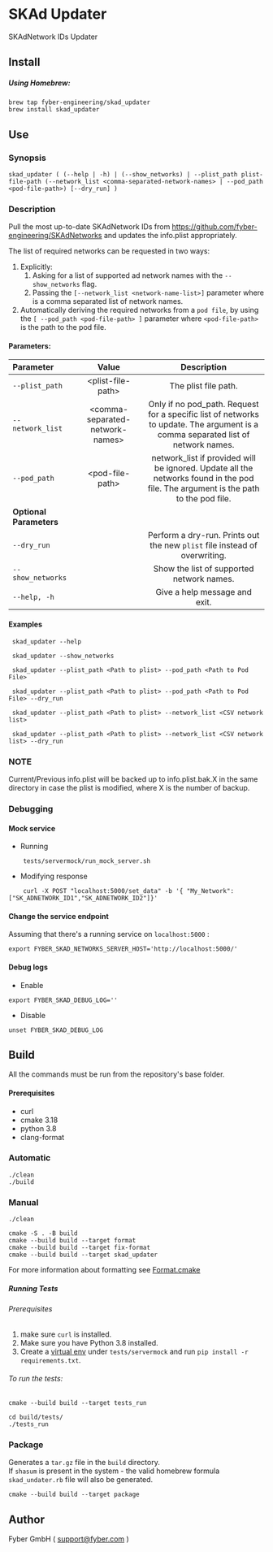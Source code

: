 # SKAd Updater 

SKAdNetwork IDs Updater

## Install

##### Using Homebrew:
    brew tap fyber-engineering/skad_updater
    brew install skad_updater

## Use

### Synopsis

    skad_updater ( (--help | -h) | (--show_networks) | --plist_path plist-file-path (--network_list <comma-separated-network-names> | --pod_path <pod-file-path>) [--dry_run] )

### Description
 Pull the most up-to-date SKAdNetwork IDs from https://github.com/fyber-engineering/SKAdNetworks and updates the info.plist appropriately.

 The list of required networks can be requested in two ways:

1.   Explicitly:
     1.  Asking for a list of supported ad network names with the `--show_networks` flag.
     1.  Passing the `[--network_list <network-name-list>]` parameter where <network-name-list> is a comma separated list of network names.
1.   Automatically deriving the required networks from a `pod file`, by using the `[ --pod_path <pod-file-path> ]` parameter where `<pod-file-path>` is the path to the pod file.

#### Parameters:

| Parameter | Value  | Description  |
| :- | :-: | :-: |
| `--plist_path` | \<plist-file-path\> | The plist file path. |
| `--network_list` | \<comma-separated-network-names\> | Only if no pod_path. Request for a specific list of networks to update. The argument is a comma separated list of network names. |
| `--pod_path` | \<pod-file-path\> | network_list if provided will be ignored. Update all the networks found in the pod file.  The argument is the path to the pod file. |
| **Optional Parameters** ||
| `--dry_run` | | Perform a dry-run. Prints out the new `plist` file instead of overwriting.|
| `--show_networks` | | Show the list of supported network names.| 
| `--help, -h` | | Give a help message and exit. |

#### Examples
     skad_updater --help 
     
     skad_updater --show_networks
     
     skad_updater --plist_path <Path to plist> --pod_path <Path to Pod File>

     skad_updater --plist_path <Path to plist> --pod_path <Path to Pod File> --dry_run

     skad_updater --plist_path <Path to plist> --network_list <CSV network list>

     skad_updater --plist_path <Path to plist> --network_list <CSV network list> --dry_run

### NOTE

Current/Previous info.plist will be backed up to info.plist.bak.X in the same directory in case the plist is modified, where X is the number of backup.


### Debugging
#### Mock service
* Running
```
    tests/servermock/run_mock_server.sh
```
* Modifying response
```
    curl -X POST "localhost:5000/set_data" -b '{ "My_Network": ["SK_ADNETWORK_ID1","SK_ADNETWORK_ID2"]}'
```

#### Change the service endpoint
Assuming that there's a running service on `localhost:5000` :
 
    export FYBER_SKAD_NETWORKS_SERVER_HOST='http://localhost:5000/'
    
#### Debug logs
* Enable
```
export FYBER_SKAD_DEBUG_LOG=''
```
* Disable
```
unset FYBER_SKAD_DEBUG_LOG
```

## Build

All the commands must be run from the repository's base folder.
 
####  Prerequisites

* curl
* cmake 3.18
* python 3.8
* clang-format

### Automatic
```
./clean
./build
```
### Manual
```
./clean

cmake -S . -B build
cmake --build build --target format
cmake --build build --target fix-format
cmake --build build --target skad_updater
```
For more information about formatting see [Format.cmake](https://github.com/TheLartians/Format.cmake/blob/master/README.md)

##### Running Tests
###### Prerequisites
1. make sure `curl` is installed.
1. Make sure you have Python 3.8 installed.
1. Create a [virtual env](https://packaging.python.org/guides/installing-using-pip-and-virtual-environments/) under `tests/servermock` and run `pip install -r requirements.txt`.

###### To run the tests:
```
cmake --build build --target tests_run

cd build/tests/
./tests_run
```

### Package
Generates a `tar.gz` file in the `build` directory.  
If `shasum` is present in the system - the valid homebrew formula `skad_undater.rb` file will also be generated.  
```
cmake --build build --target package
```

## Author
Fyber GmbH ( support@fyber.com )
